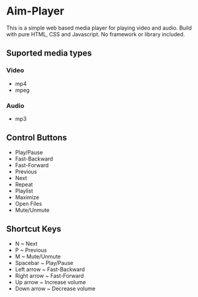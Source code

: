 # Aim-Player
This is a simple web based media player for playing video and audio. Build with pure HTML, CSS and Javascript. No framework or library included.

## Suported media types
### Video
- mp4
- mpeg

### Audio
- mp3

## Control Buttons
- Play/Pause
- Fast-Backward
- Fast-Forward
- Previous
- Next
- Repeat
- Playlist
- Maximize
- Open Files
- Mute/Unmute

## Shortcut Keys
- N ~ Next
- P ~ Previous
- M ~ Mute/Unmute
- Spacebar ~ Play/Pause
- Left arrow ~ Fast-Backward
- Right arrow ~ Fast-Forward
- Up arrow ~ Increase volume
- Down arrow ~ Decrease volume
